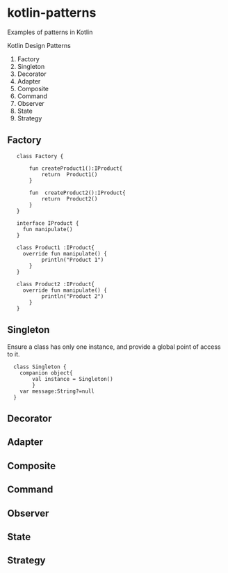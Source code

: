 # kotlin-patterns
Examples of patterns in Kotlin

  Kotlin Design Patterns
  1. Factory
  2. Singleton
  3. Decorator
  4. Adapter
  5. Composite
  6. Command
  7. Observer
  8. State
  9. Strategy
  
## Factory

 ```
    class Factory {

        fun createProduct1():IProduct{
            return  Product1()
        }

        fun  createProduct2():IProduct{
            return  Product2()
        }
    }
    
    interface IProduct {
      fun manipulate()
    }
    
    class Product1 :IProduct{
      override fun manipulate() {
            println("Product 1")
        }
    }
    
    class Product2 :IProduct{
      override fun manipulate() {
            println("Product 2")
        }
    }
 ```
## Singleton
  Ensure a class has only one instance, and provide a global point of access to it.
  ```
    class Singleton {
      companion object{
          val instance = Singleton()
          }
      var message:String?=null
    }
  ```

## Decorator
## Adapter
## Composite
## Command
## Observer
## State
## Strategy
